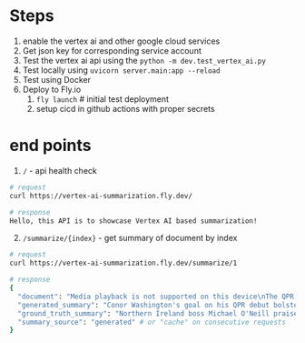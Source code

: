 # Steps

1. enable the vertex ai and other google cloud services
2. Get json key for corresponding service account
3. Test the vertex ai api using the `python -m dev.test_vertex_ai.py`
4. Test locally using `uvicorn server.main:app --reload`
5. Test using Docker
6. Deploy to Fly.io
   1. `fly launch` # initial test deployment
   2. setup cicd in github actions with proper secrets

# end points

1. `/` - api health check

```bash
# request
curl https://vertex-ai-summarization.fly.dev/

# response
Hello, this API is to showcase Vertex AI based summarization!
```

2. `/summarize/{index}` - get summary of document by index

```bash
# request
curl https://vertex-ai-summarization.fly.dev/summarize/1

# response
{
  "document": "Media playback is not supported on this device\nThe QPR striker scored on his home debut to boost his hopes of making the squad for the Euro 2016 finals.\n\"Conor has strength, power and composure - he looks like he is going to be an asset for us,\" said O'Neill.\n\"It's a great achievement to go unbeaten in 10 games and now we just want to build on it.\"\nWashington struck his first goal for Northern Ireland before the break, while Roy Carroll kept out Milivoje Novakovic's penalty in the second half.\n\"Scoring the goal was crazy but overall the boys played well and we deserved the win,\" said a delighted Washington.\n\"To set the new 10-game unbeaten record is brilliant and hopefully we can take this form into the next few games and into the tournament in France.\n\"I'm pleased to get another start and a goal, and I just have to work hard and see where it takes me.\"\nCarroll was another Northern Ireland hero, with his fine penalty save ensuring the feel-good factor continues going into friendlies against Belarus on 27 May and Slovakia on 4 June.\n\"I had watched their penalties over the last couple of days so I guessed which way it was going,\" said Carroll.\n\"I've had some bad nights out there but with that save and clean sheet I really enjoyed it.\"",
  "generated_summary": "Conor Washington's goal on his QPR debut bolstered his Euro 2016 hopes as Northern Ireland extended their unbeaten streak to 10 games with a victory over Slovenia, thanks in part to Roy Carroll's penalty save.",
  "ground_truth_summary": "Northern Ireland boss Michael O'Neill praised scorer Conor Washington as a 1-0 win over Slovenia set a new record of 10 games unbeaten.",
  "summary_source": "generated" # or "cache" on consecutive requests
}
```
